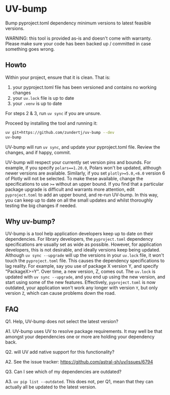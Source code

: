 # UV-bump

Bump pyproject.toml dependency minimum versions to latest feasible versions.

WARNING: this tool is provided as-is and doesn't come with warranty.
Please make sure your code has been backed up / committed in case something goes wrong.


## Howto

Within your project, ensure that it is clean. That is:

1. your pyproject.toml file has been versioned and contains no working changes
2. your `uv.lock` file is up to date
3. your `.venv` is up to date

For steps 2 & 3, run `uv sync` if you are unsure.

Proceed by installing the tool and running it:

```bash
uv git+https://github.com/zundertj/uv-bump --dev
uv-bump
```
UV-bump will run `uv sync`, and update your pyproject.toml file.
Review the changes, and if happy, commit.

UV-bump will respect your currently set version pins and bounds.
For example, if you specify `polars==1.20.0`, Polars won't be updated, although newer versions are available.
Similarly, if you set `plotly>=5.0,<6.0` version 6 of Plotly will not be selected.
To make these available, change the specifications to use `>=` without an upper bound.
If you find that a particular package upgrade is difficult and warrants more attention, edit `pyproject.toml` to add an upper bound, and re-run
UV-bump.
In this way, you can keep up to date on all the small updates and whilst thoroughly testing the big changes if needed.


## Why uv-bump?
UV-bump is a tool help application developers keep up to date on their dependencies.
For library developers, the `pyproject.toml` dependency specifications are usually set as wide as possible.
However, for application developers, this is not desirable, and ideally versions keep being updated.
Although `uv sync --upgrade` will up the versions in your `uv.lock` file, it won't touch the `pyproject.toml` file.
This causes the dependency specifications to lag reality.
For example, say you use of package X version Y, and specify "PackageX>=Y".
Over time, a new version, Z, comes out.
The `uv.lock` is updated with `uv sync --upgrade`, and you end up using the new version, and start using some of the new features.
Effectively, `pyproject.toml` is now outdated, your application won't work any longer with version `Y`, but only version `Z`, which can cause problems down the road. 


## FAQ

Q1. Help, UV-bump does not select the latest version?

A1. UV-bump uses UV to resolve package requirements. It may well be that amongst your dependencies one or more are holding
   your dependency back.


Q2. will UV add native support for this functionality?

A2. See the issue tracker: https://github.com/astral-sh/uv/issues/6794


Q3. Can I see which of my dependencies are outdated?

A3. `uv pip list --outdated`. This does not, per Q1, mean that they can actually all be updated to the latest version.
